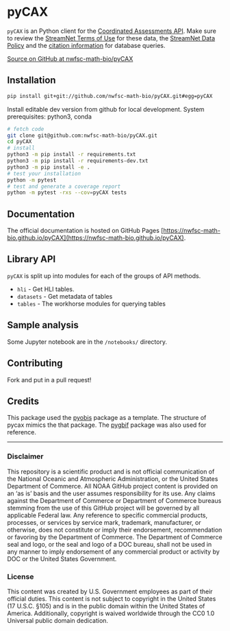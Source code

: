 # pyCAX

<!--
[![pypi](https://img.shields.io/pypi/v/pyobis.svg)](https://pypi.python.org/pypi/pyobis)
[![Conda Version](https://img.shields.io/conda/vn/conda-forge/pyobis.svg)](https://anaconda.org/conda-forge/pyobis)
[![docs](https://github.com/iobis/pyobis/actions/workflows/deploy-docs.yml/badge.svg)](https://iobis.github.ic/pyobis)
[![tests](https://github.com/iobis/pyobis/actions/workflows/tests.yml/badge.svg)](https://github.com/iobis/pyobis/actions/workflows/tests.yml)
-->

`pyCAX` is an Python client for the [Coordinated Assessments API](https://www.streamnet.org/resources/exchange-tools/rest-api-documentation/). Make sure to review the [StreamNet Terms of Use](https://nwfsc-math-bio.github.io/rCAX/articles/terms.html) for these data, the [StreamNet Data Policy](https://www.streamnet.org/resources/exchange-tools/data-agreements/) and the [citation information](https://www.streamnet.org/resources/citing-sn/) for database queries.

[Source on GitHub at nwfsc-math-bio/pyCAX](https://github.com/nwfsc-math-bio/pyCAX)

## Installation

```bash
pip install git+git://github.com/nwfsc-math-bio/pyCAX.git#egg=pyCAX
```

Install editable dev version from github for local development. System prerequisites: python3, conda

```bash
# fetch code
git clone git@github.com:nwfsc-math-bio/pyCAX.git
cd pyCAX
# install
python3 -m pip install -r requirements.txt
python3 -m pip install -r requirements-dev.txt
python3 -m pip install -e .
# test your installation
python -m pytest
# test and generate a coverage report
python -m pytest -rxs --cov=pyCAX tests
```


## Documentation

The official documentation is hosted on GitHub Pages [https://nwfsc-math-bio.github.io/pyCAX](https://nwfsc-math-bio.github.io/pyCAX).

## Library API

`pyCAX` is split up into modules for each of the groups of API methods.

+ `hli` - Get HLI tables.
+ `datasets` - Get metadata of tables
+ `tables` - The workhorse modules for querying tables

## Sample analysis

Some Jupyter notebook are in the `/notebooks/` directory.

## Contributing

Fork and put in a pull request!

## Credits

This package used the [pyobis](https://github.com/iobis/pyobis) package as a template. The structure of pycax mimics the that package. The [pygbif](https://github.com/gbif/pygbif) package was also used for reference.

<hr>

### Disclaimer

This repository is a scientific product and is not official communication of the National Oceanic and Atmospheric Administration, or the United States Department of Commerce. All NOAA GitHub project content is provided on an ‘as is’ basis and the user assumes responsibility for its use. Any claims against the Department of Commerce or Department of Commerce bureaus stemming from the use of this GitHub project will be governed by all applicable Federal law. Any reference to specific commercial products, processes, or services by service mark, trademark, manufacturer, or otherwise, does not constitute or imply their endorsement, recommendation or favoring by the Department of Commerce. The Department of Commerce seal and logo, or the seal and logo of a DOC bureau, shall not be used in any manner to imply endorsement of any commercial product or activity by DOC or the United States Government.

### License

This content was created by U.S. Government employees as part of their official duties. This content is not subject to copyright in the United States (17 U.S.C. §105) and is in the public domain within the United States of America. Additionally, copyright is waived worldwide through the CC0 1.0 Universal public domain dedication.


